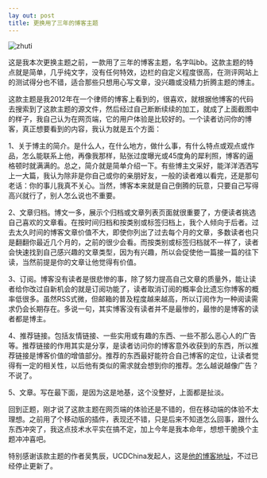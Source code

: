 ```yaml
---
lay out: post
title: 更换用了三年的博客主题
---
```


![zhuti](https://c1.staticflickr.com/1/285/31721841996_da95495ac9_o.jpg)

这是我本次更换主题之前，一款用了三年的博客主题，名字叫bb。这款主题的特点就是简单，几乎纯文字，没有任何特效，边栏的自定义程度很高，在测评网站上的测试得分也不错，适合那些只想用心写文章，没兴趣或没精力折腾主题的博主。

这款主题是我2012年在一个律师的博客上看到的，很喜欢，就根据他博客的代码去搜索到了这款主题的源文件，然后经过自己断断续续的加工，就成了上面截图中的样子，我自己认为在网页端，它的用户体验是比较好的。一个读者访问你的博客，真正想要看到的内容，我认为就是五个方面：

1、关于博主的简介。是什么人，在什么地方，做什么事，有什么特点或观点或作品，怎么能联系上他，再像我那样，贴张过度曝光或45度角的犀利照，博客的逼格顿时就满满的。总之，简介就是简单介绍一下。有些博主文采好，能洋洋洒洒写上一大篇，我认为除非是你自己或你的亲朋好友，一般的读者难以看完，还是那句老话：你的事儿我真不关心。当然，博客本来就是自己倒腾的玩意，只要自己写得高兴就行了，别人怎么说也不重要。

2、文章归档。博文一多，展示个归档或文章列表页面就很重要了，方便读者挑选自己喜欢的文章看。在按时间归档和按类别或标签归档上，我个人倾向于后者。过去太久时间的博客文章价值不大，即使你列出了过去每个月的文章，多数读者也只是翻翻你最近几个月的，之前的很少会看。而按类别或标签归档就不一样了，读者会快速找到自己感兴趣的文章类型，因为有兴趣，所以会促使他一篇接一篇的往下读，当然前提是你的文章让他觉得有价值。

3、订阅。博客没有读者是很悲惨的事，除了努力提高自己文章的质量外，能让读者给你改过自新机会的就是订阅功能了，读者取消订阅的概率会比遗忘你博客的概率低很多。虽然RSS式微，但邮箱的普及程度越来越高，所以订阅作为一种阅读需求仍会长期存在。多说一句，其实博客没有读者并不是最惨的，最惨的是博客的读者都是博主。

4、推荐链接。包括友情链接、一些实用或有趣的东西、一些不那么恶心人的广告等。推荐链接的作用其实是分享，是读者访问你的博客意外收获到的东西，所以推荐链接是博客价值的增值部分。推荐的东西最好能符合自己博客的定位，让读者觉得有一定的相关性，以后他有类似的需求就会想到你的推荐。怎么越说越像广告？不说了。

5、文章。写在最下面，是因为这是地基，这个没整好，上面都是扯淡。

回到正题，刚才说了这款主题在网页端的体验还是不错的，但在移动端的体验不太理想。之前用了个移动版的插件，表现还不错，只是后来不知道怎么回事，跟什么东西冲突了，我这点技术水平实在搞不定，加上今年是我本命年，想想干脆换个主题冲冲喜吧。

特别感谢该款主题的作者吴隽辰，UCDChina发起人，这是[他的博客地址](http://www.junchenwu.com/)，不过已经停止更新了。
